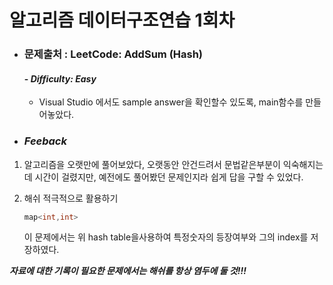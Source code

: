 알고리즘 데이터구조연습 1회차
===========================

* ### **문제출처 :  LeetCode: AddSum (Hash)**
     #### - ***Difficulty: Easy***



    * Visual Studio 에서도 sample answer을 확인할수 있도록, main함수를 만들어놓았다.


* ### ***Feeback***
1. 알고리즘을 오랫만에 풀어보았다, 오랫동안 안건드려서 문법같은부분이 익숙해지는데 시간이 걸렸지만, 예전에도 풀어봤던 문제인지라 쉽게 답을 구할 수 있었다. 

2. 해쉬 적극적으로 활용하기
    ```c++
    map<int,int>
    ```
    이 문제에서는 위 hash table을사용하여 특정숫자의 등장여부와 그의 index를 저장하였다.
    
 ***자료에 대한 기록이 필요한 문제에서는 해쉬를 항상 염두에 둘 것!!!***





